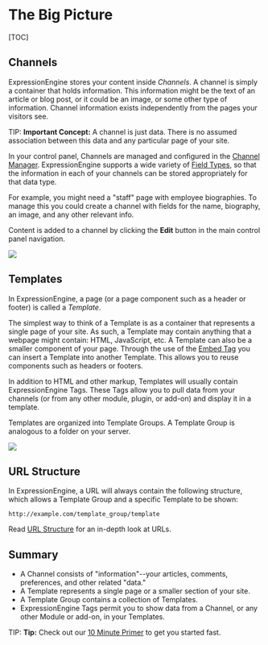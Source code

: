 <!--
    This source file is part of the open source project
    ExpressionEngine User Guide (https://github.com/ExpressionEngine/ExpressionEngine-User-Guide)

    @link      https://expressionengine.com/
    @copyright Copyright (c) 2003-2019, EllisLab Corp. (https://ellislab.com)
    @license   https://expressionengine.com/license Licensed under Apache License, Version 2.0
-->

# The Big Picture

[TOC]

## Channels

ExpressionEngine stores your content inside _Channels_. A channel is simply a container that holds information. This information might be the text of an article or blog post, or it could be an image, or some other type of information. Channel information exists independently from the pages your visitors see.

TIP: **Important Concept:** A channel is just data. There is no assumed association between this data and any particular page of your site.

In your control panel, Channels are managed and configured in the [Channel Manager](control-panel/channels.md). ExpressionEngine supports a wide variety of [Field Types](fieldtypes/overview.md), so that the information in each of your channels can be stored appropriately for that data type.

For example, you might need a "staff" page with employee biographies. To manage this you could create a channel with fields for the name, biography, an image, and any other relevant info.

Content is added to a channel by clicking the **Edit** button in the main control panel navigation.

![](_images/the-big-picture-channels.png)

## Templates

In ExpressionEngine, a page (or a page component such as a header or footer) is called a _Template_.

The simplest way to think of a Template is as a container that represents a single page of your site. As such, a Template may contain anything that a webpage might contain: HTML, JavaScript, etc. A Template can also be a smaller component of your page. Through the use of the [Embed Tag](templates/embedding.md) you can insert a Template into another Template. This allows you to reuse components such as headers or footers.

In addition to HTML and other markup, Templates will usually contain ExpressionEngine Tags. These Tags allow you to pull data from your channels (or from any other module, plugin, or add-on) and display it in a template.

Templates are organized into Template Groups. A Template Group is analogous to a folder on your server.

![](_images/the-big-picture-templates.png)

## URL Structure

In ExpressionEngine, a URL will always contain the following structure, which allows a Template Group and a specific Template to be shown:

    http://example.com/template_group/template

Read [URL Structure](general/url-structure.md) for an in-depth look at URLs.

## Summary

- A Channel consists of "information"--your articles, comments, preferences, and other related "data."
- A Template represents a single page or a smaller section of your site.
- A Template Group contains a collection of Templates.
- ExpressionEngine Tags permit you to show data from a Channel, or any other Module or add-on, in your Templates.

TIP: **Tip:** Check out our [10 Minute Primer](getting-started/ten-minute-primer.md) to get you started fast.
